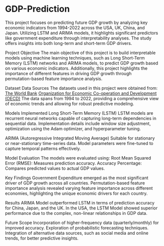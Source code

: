 # GDP-Prediction
This project focuses on predicting future GDP growth by analyzing key economic indicators from 1994-2022 across the USA, UK, China, and Japan. Utilizing LSTM and ARIMA models, it highlights significant predictors like government expenditure through interpretability analyses. The study offers insights into both long-term and short-term GDP drivers.

Project Objective
The main objective of this project is to build interpretable models using machine learning techniques, such as Long Short-Term Memory (LSTM) networks and ARIMA models, to predict GDP growth based on various economic indicators. Additionally, this project highlights the importance of different features in driving GDP growth through permutation-based feature importance analysis.

Dataset
Data Sources
The datasets used in this project were obtained from:
[The World Bank](https://data.worldbank.org/)
[Organization for Economic Co-operation and Development (OECD)](https://www.oecd.org/en/data.html)
The data spans from 1994 to 2022, providing a comprehensive view of economic trends and allowing for robust predictive modeling.

Models Implemented
Long Short-Term Memory (LSTM)
LSTM models are recurrent neural networks capable of capturing long-term dependencies in sequential data.
Implementation details include window size adjustment, optimization using the Adam optimizer, and hyperparameter tuning.

ARIMA (Autoregressive Integrated Moving Average)
Suitable for stationary or near-stationary time-series data.
Model parameters were fine-tuned to capture temporal patterns effectively.

Model Evaluation
The models were evaluated using:
Root Mean Squared Error (RMSE): Measures prediction accuracy.
Accuracy Percentage: Compares predicted values to actual GDP values.

Key Findings
Government Expenditure emerged as the most significant driver of GDP growth across all countries.
Permutation-based feature importance analysis revealed varying feature importance across different economies, highlighting the unique economic drivers for each country.

Results
ARIMA Model outperformed LSTM in terms of prediction accuracy for China, Japan, and the UK.
In the USA, the LSTM Model showed superior performance due to the complex, non-linear relationships in GDP data.

Future Scope
Incorporation of higher-frequency data (quarterly/monthly) for improved accuracy.
Exploration of probabilistic forecasting techniques.
Integration of alternative data sources, such as social media and online trends, for better predictive insights.






